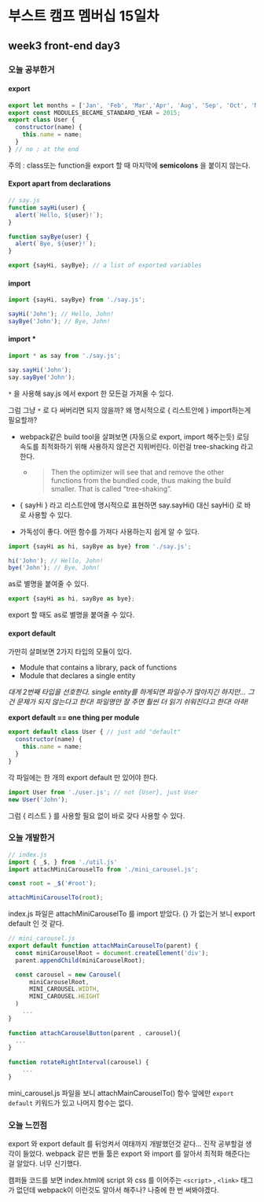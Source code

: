 # 부스트 캠프 멤버십 15일차 

## week3 front-end day3

### 오늘 공부한거 

#### export

```javascript
export let months = ['Jan', 'Feb', 'Mar','Apr', 'Aug', 'Sep', 'Oct', 'Nov', 'Dec'];
export const MODULES_BECAME_STANDARD_YEAR = 2015;
export class User {
  constructor(name) {
    this.name = name;
  }
} // no ; at the end
```

주의 : class또는 function을 export 할 때 마지막에 **semicolons** 을 붙이지 않는다.



#### Export apart from declarations

```javascript
// say.js
function sayHi(user) {
  alert(`Hello, ${user}!`);
}

function sayBye(user) {
  alert(`Bye, ${user}!`);
}

export {sayHi, sayBye}; // a list of exported variables
```



#### import

```javascript
import {sayHi, sayBye} from './say.js';

sayHi('John'); // Hello, John!
sayBye('John'); // Bye, John!
```



#### import *

```javascript
import * as say from './say.js';

say.sayHi('John');
say.sayBye('John');
```

`*` 을 사용해 say.js 에서 export 한 모든걸 가져올 수 있다.

그럼 그냥 `*` 로 다 써버리면 되지 않을까? 왜 명시적으로 { 리스트안에 } import하는게 필요할까?

- webpack같은 build tool을 살펴보면 (자동으로 export, import 해주는듯) 로딩 속도를 최적화하기 위해 사용하지 않은건 지워버린다. 이런걸 tree-shacking 라고 한다. 

  - > Then the optimizer will see that and remove the other functions from the bundled code, thus making the build smaller. That is called “tree-shaking”.

- { sayHi } 라고 리스트안에 명시적으로 표현하면 say.sayHi() 대신 sayHi() 로 바로 사용할 수 있다.

- 가독성이 좋다. 어떤 함수를 가져다 사용하는지 쉽게 알 수 있다.

```javascript
import {sayHi as hi, sayBye as bye} from './say.js';

hi('John'); // Hello, John!
bye('John'); // Bye, John!
```

as로 별명을 붙여줄 수 있다.

```javascript
export {sayHi as hi, sayBye as bye};
```

export 할 때도 as로 별명을 붙여줄 수 있다.

#### export default

가만히 살펴보면 2가지 타입의 모듈이 있다. 

- Module that contains a library, pack of functions
- Module that declares a single entity

*대게 2번째 타입을 선호한다. single entity를 하게되면 파일수가 많아지긴 하지만... 그건 문제가 되지 않는다고 한다! 파일명만 잘 주면 훨씬 더 읽기 쉬워진다고 한다! 아하!*

**export default == one thing per module**

```javascript
export default class User { // just add "default"
  constructor(name) {
    this.name = name;
  }
}
```

각 파일에는 한 개의 export default 만 있어야 한다.

```javascript
import User from './user.js'; // not {User}, just User
new User('John');
```

그럼 { 리스트 } 를 사용할 필요 없이 바로 갖다 사용할 수 있다.



### 오늘 개발한거 

```javascript
// index.js
import { _$, } from './util.js'
import attachMiniCarouselTo from './mini_carousel.js';

const root = _$('#root');

attachMiniCarouselTo(root);
```

index.js 파일은 attachMiniCarouselTo 를 import 받았다. {} 가 없는거 보니 export default 인 것 같다.

```javascript
// mini_carousel.js
export default function attachMainCarouselTo(parent) {
  const miniCarouselRoot = document.createElement('div');
  parent.appendChild(miniCarouselRoot);

  const carousel = new Carousel(
      miniCarouselRoot,
      MINI_CAROUSEL.WIDTH,
      MINI_CAROUSEL.HEIGHT
  )
	...
}
  
function attachCarouselButton(parent , carousel){
  ...
}
  
function rotateRightInterval(carousel) {
	...
}
```

mini_carousel.js 파일을 보니 attachMainCarouselTo() 함수 앞에만 `export default` 키워드가 있고 나머지 함수는 없다.

### 오늘 느낀점 

export 와 export default 를 뒤엉켜서 여태까지 개발했던것 같다... 진작 공부할걸 생각이 들었다. webpack 같은 번들 툴은 export 와 import 를 알아서 최적화 해준다는걸 알았다. 너무 신기했다. 

캠퍼들 코드를 보면 index.html에 script 와 css 를 이어주는 `<script>` , `<link>` 태그가 없던데 webpack이 이런것도 알아서 해주나? 나중에 한 번 써봐야겠다. 